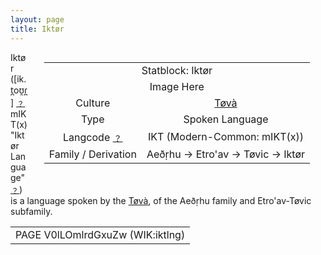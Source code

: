 ```yaml
---
layout: page
title: Iktør
---
```


<div class="statblock" style="float: right; margin: 0px 25px 25px;">

<table style="text-align: center">
  <tr>
    <td colspan="2"> Statblock: Iktør </td>
  </tr>
  <tr>
    <td colspan="2"> Image Here </td>
  </tr>
  <tr>
    <td> Culture </td>
  <td> <a href="/wiki/tova" data-toggle="tooltip" data-placement="top" title="A people of Ikàø Chetivar">Tøvà</a> </td>
  </tr>
  <tr>
    <td> Type </td>
    <td> Spoken Language </td>
  </tr>
  <tr>
    <td> Langcode <a href="/wiki/help/langcodes">﹖</a> </td>
    <td> IKT (Modern-Common: mIKT(x)) </td>
  </tr>
   <tr>
    <td> Family / Derivation </td>
     <td> Aeð̣rhu → Etro'av → Tøvic → Iktør </td>
  </tr>
</table>
  
</div>

Iktør ([ik.t̪oʊ̯ɾ̪] [﹖](/wiki/help/ipa) mIKT(x) "Iktør Language" [﹖](/wiki/help/langcodes)) is a language spoken by the <a href="/wiki/tova" data-toggle="tooltip" data-placement="top" title="A people of Ikàø Chetivar">Tøvà</a>, of the Aeð̣rhu family and Etro'av-Tøvic subfamily. 

<table style="text-align: center">
  <tr>
    <td> PAGE V0lLOmlrdGxuZw (WIK:iktlng) </td>
  </tr>
<table style="text-align: center">  
